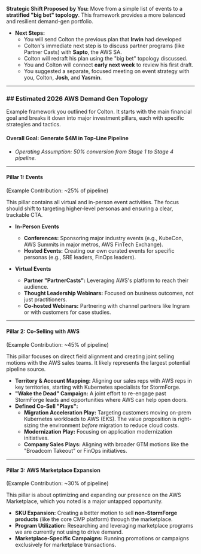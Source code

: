 
    
**Strategic Shift Proposed by You:** Move from a simple list of events to a **stratified "big bet" topology**. This framework provides a more balanced and resilient demand-gen portfolio.
    
- **Next Steps:**
    - You will send Colton the previous plan that **Irwin** had developed
    - Colton's immediate next step is to discuss partner programs (like Partner Casts) with **Sapto**, the AWS SA.
    - Colton will redraft his plan using the "big bet" topology discussed.
    - You and Colton will connect **early next week** to review his first draft.
    - You suggested a separate, focused meeting on event strategy with you, Colton, **Josh**, and **Yasmin**.

---

### ## Estimated 2026 AWS Demand Gen Topology

Example framework you outlined for Colton. It starts with the main financial goal and breaks it down into major investment pillars, each with specific strategies and tactics.

#### **Overall Goal: Generate $4M in Top-Line Pipeline**
- _Operating Assumption: 50% conversion from Stage 1 to Stage 4 pipeline._

---

#### **Pillar 1: Events**

(Example Contribution: ~25% of pipeline)

This pillar contains all virtual and in-person event activities. The focus should shift to targeting higher-level personas and ensuring a clear, trackable CTA.

- **In-Person Events**
    - **Conferences:** Sponsoring major industry events (e.g., KubeCon, AWS Summits in major metros, AWS FinTech Exchange).
    - **Hosted Events:** Creating our own curated events for specific personas (e.g., SRE leaders, FinOps leaders).
        
- **Virtual Events**
    - **Partner "PartnerCasts":** Leveraging AWS's platform to reach their audience.
    - **Thought Leadership Webinars:** Focused on business outcomes, not just practitioners.
    - **Co-hosted Webinars:** Partnering with channel partners like Ingram or with customers for case studies.

---

#### **Pillar 2: Co-Selling with AWS**

(Example Contribution: ~45% of pipeline)

This pillar focuses on direct field alignment and creating joint selling motions with the AWS sales teams. It likely represents the largest potential pipeline source.

- **Territory & Account Mapping:** Aligning our sales reps with AWS reps in key territories, starting with Kubernetes specialists for StormForge.
- **"Wake the Dead" Campaign:** A joint effort to re-engage past StormForge leads and opportunities where AWS can help open doors.
- **Defined Co-Sell "Plays":**
    - **Migration Acceleration Play:** Targeting customers moving on-prem Kubernetes workloads to AWS (EKS). The value proposition is right-sizing the environment _before_ migration to reduce cloud costs.
    - **Modernization Play:** Focusing on application modernization initiatives.
    - **Company Sales Plays:** Aligning with broader GTM motions like the "Broadcom Takeout" or FinOps initiatives.

---

#### **Pillar 3: AWS Marketplace Expansion**

(Example Contribution: ~30% of pipeline)

This pillar is about optimizing and expanding our presence on the AWS Marketplace, which you noted is a major untapped opportunity.

- **SKU Expansion:** Creating a better motion to sell **non-StormForge products** (like the core CMP platform) through the marketplace.
- **Program Utilization:** Researching and leveraging marketplace programs we are currently not using to drive demand.
- **Marketplace-Specific Campaigns:** Running promotions or campaigns exclusively for marketplace transactions.